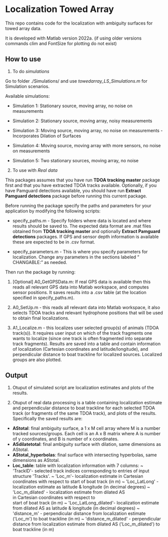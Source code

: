 # Localization Towed Array
 
 This repo contains code for the localization with ambiguity surfaces for towed array data.
 
 It is developed with Matlab version 2022a. (if using older versions commands clim and FontSize for plotting do not exist)
 
 ## How to use
 
 1. To do *simulations*
 
 Go to folder ./Simulations/ and use *towedarray_LS_Simulations.m* for Simulation scenarios. 

Available simulations:
 
- Simulation 1: Stationary source, moving array, no noise on measurements

- Simulation 2: Stationary source, moving array, noisy measurements 

- Simulation 3: Moving source, moving array, no noise on measurements - Incorporates Dilation of Surfaces

- Simulation 4: Moving source, moving array with more sensors, no noise on measurements

- Simulation 5: Two stationary sources, moving array, no noise
 
 
2. To use with *Real data*

This packages assumes that you have run **TDOA tracking master** package first and that you have extracted TDOA tracks available. Optionally, if you have Pamguard detections available, you should have run **Extract Pamguard detections** package before running this current package.

Before running the package specify the paths and parameters for your application by modifying the following scripts: 

- specify_paths.m - Specify folders where data is located and where results should be saved to. The expected data format are .mat files obtained from **TDOA tracking master** and optionally **Extract Pamguard detections** packages.  If GPS and sensor depth information is available these are expected to be in .csv format.

- specify_parameters.m - This is where you specify parameters for localization. Change any parameters in the sections labeled “ CHANGABLE:” as needed. 


Then run the package by running:

1) [Optional] A0_GetGPSData.m: If real GPS data is available then this reads all relevant GPS data into Matlab workspace, and computes sensor positions. It saves results into a .csv table (at the location specified in specify_paths.m).

2) A0_SetUp.m - this reads all relevant data into Matlab workspace, it also selects TDOA tracks and relevant hydrophone positions that will be used to obtain final localizations.

3) A1_Localize.m - this localizes user selected group(s) of animals (TDOA track(s)). It requires user input on which of the track fragments one wants to localize (since one track is often fragmented into separate track fragments). Results are saved into a table and contain information of localization (Cartesian coordinates and latitude/longitude), and perpendicular distance to boat trackline for localized sources. Localized groups are also plotted.


## Output

1. Otuput of simulated script are localization estimates and plots of the results.

2. Otuput of real data processing is a table containing localization estimate and perpendicular distance to boat trackline for each selected TDOA track (or fragments of the same TDOA track), and plots of the results. Specifically the saved results are:

- **AStotal**: final ambiguity surface, a 1 x M cell array where M is a 
          number tracked sources/groups. Each cell is an A x B matrix 
          where A is number of y coordinates, and B is number of x coordinates. 
- **ASdilatetotal**: final ambiguity surface with dilation, same dimensions 
                  as AStotal. 
- **AStotal_hyperbolas**: final surface with intersecting hyperbolas, same
                      dimensions as AStotal.
- **Loc_table**: table with localization information with 7 columns:
             ~ 'TrackID'- selected track indices corresponding to entries
                          of input structure 'Tracks'.
             ~ 'Loc_m'- localization estimate in Cartesian coordinates 
                        with respect to start of boat track (in m) 
             ~ 'Loc_LatLong' - localization estimate as latitude &
                              longitude (in decimal degrees)
             ~ 'Loc_m_dilated' - localization estimate from dilated AS   
                              in Cartesian coordinates with respect to  
                              start of boat track (in m)
             ~ 'Loc_LatLong_dilated'- localization estimate from dilated 
                                      AS as latitude & longitude (in 
                                      decimal degrees)
             ~ 'distance_m' - perpendicular distance from localization 
                             estimate ('Loc_m') to boat trackline (in m)
             ~ 'distance_m_dilated' - perpendicular distance from 
                                  localization estimate from dilated AS 
                                  ('Loc_m_dilated') to boat trackline (in m)

 
 
 



